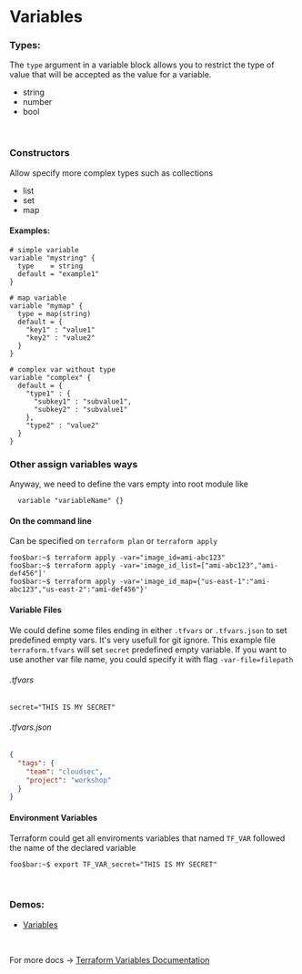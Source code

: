 # Variables
### Types:
The `type` argument in a variable block allows you to restrict the type of value that will be accepted as the value for a variable.
* string
* number
* bool

<br>

### Constructors
Allow specify more complex types such as collections

* list
* set
* map


#### Examples:
```hcl
# simple variable
variable "mystring" {
  type    = string
  default = "example1"
}

# map variable
variable "mymap" {
  type = map(string)
  default = {
    "key1" : "value1"
    "key2" : "value2"
  }
}

# complex var without type
variable "complex" {
  default = {
    "type1" : {
      "subkey1" : "subvalue1",
      "subkey2" : "subvalue1"
    },
    "type2" : "value2"
  }
}
``` 

### Other assign variables ways
Anyway, we need to define the vars empty into root module like
```hcl
  variable "variableName" {}
```
#### On the command line
Can be specified on `terraform plan` or `terraform apply`
```console
foo$bar:~$ terraform apply -var="image_id=ami-abc123"
foo$bar:~$ terraform apply -var='image_id_list=["ami-abc123","ami-def456"]'
foo$bar:~$ terraform apply -var='image_id_map={"us-east-1":"ami-abc123","us-east-2":"ami-def456"}'
```

#### Variable Files
We could define some files ending in either `.tfvars` or `.tfvars.json` to set predefined empty vars. It's very usefull for git ignore.
This example file `terraform.tfvars` will set `secret` predefined empty variable. If you want to use another var file name, you could specify it with flag `-var-file=filepath` 

###### .tfvars
```hcl
secret="THIS IS MY SECRET"
```

###### .tfvars.json
```json
{
  "tags": {
    "team": "cloudsec",
    "project": "workshop"
  }
}
```

#### Environment Variables
Terraform could get all enviroments variables that named `TF_VAR` followed the name of the declared variable
```console
foo$bar:~$ export TF_VAR_secret="THIS IS MY SECRET"
```

<br>

### Demos:
  * <a href="https://github.com/lpcalisi/cloudsec-workshop-iac/tree/master/terraform/0_variables">Variables</a>

<br>

For more docs &rarr;
<a href="https://www.terraform.io/docs/configuration/variables.html">Terraform Variables Documentation</a>

